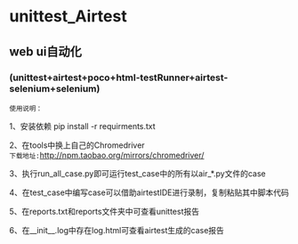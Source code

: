 # unittest_Airtest      

## web ui自动化
### (unittest+airtest+poco+html-testRunner+airtest-selenium+selenium)  

`使用说明：`     

1、安装依赖  pip install -r requirments.txt  

2、在tools中换上自己的Chromedriver  
      `下载地址:`http://npm.taobao.org/mirrors/chromedriver/  

3、执行run_all_case.py即可运行test_case中的所有以air_*.py文件的case   

4、在test_case中编写case可以借助airtestIDE进行录制，复制粘贴其中脚本代码    

5、在reports.txt和reports文件夹中可查看unittest报告 

6、在__init__.log中存在log.html可查看airtest生成的case报告
